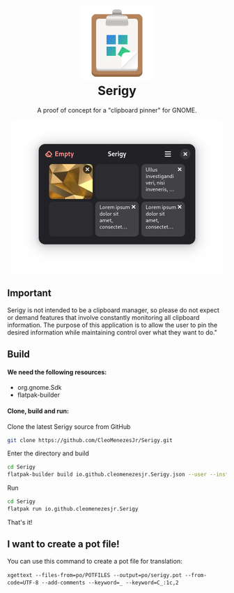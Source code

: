 <h1 align="center">
  <img src="data/icons/hicolor/scalable/apps/io.github.cleomenezesjr.Serigy.svg" alt="Serigy" height="170"/>
  <br>
  Serigy
</h1>

<p align="center"> A proof of concept for a "clipboard pinner" for GNOME.</p>

<p align="center">
  <img src ="data/screenshots/1.png" /></a>
</p>

## Important

Serigy is not intended to be a clipboard manager, so please do not expect or demand features that involve constantly monitoring all clipboard information. The purpose of this application is to allow the user to pin the desired information while maintaining control over what they want to do."

## Build

#### We need the following resources:

- org.gnome.Sdk
- flatpak-builder

#### Clone, build and run:

Clone the latest Serigy source from GitHub

```bash
git clone https://github.com/CleoMenezesJr/Serigy.git
```

Enter the directory and build

```bash
cd Serigy
flatpak-builder build io.github.cleomenezesjr.Serigy.json --user --install --force-clean
```

Run

```bash
cd Serigy
flatpak run io.github.cleomenezesjr.Serigy
```

That's it!

## I want to create a pot file!

You can use this command to create a pot file for translation:

`xgettext --files-from=po/POTFILES --output=po/serigy.pot --from-code=UTF-8 --add-comments --keyword=_ --keyword=C_:1c,2`

<!-- ## I want to participate in the community! -->
<!-- Join [Aurea's room](https://matrix.to/#/%23aurea-app:matrix.org) at Matrix to ask questions and be part of the community. -->
